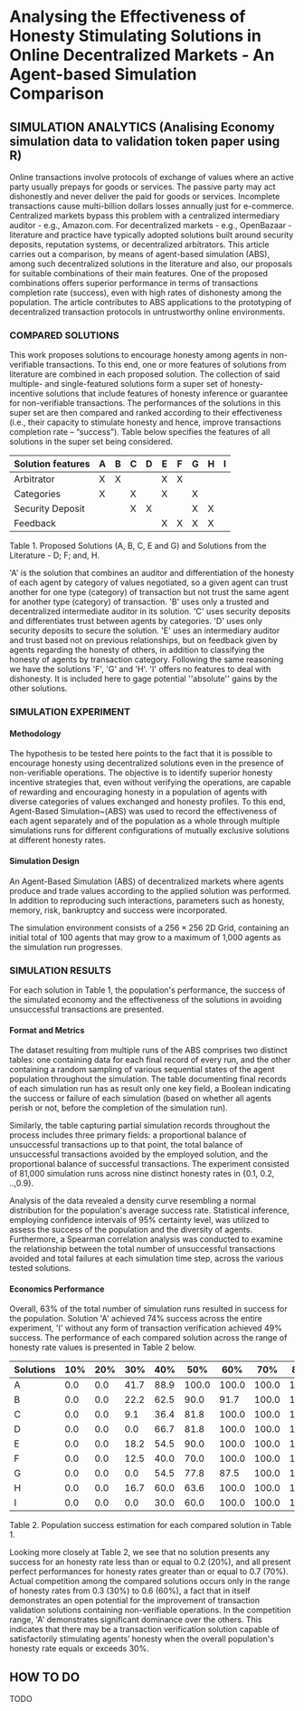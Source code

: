 # Analysing the Effectiveness of Honesty Stimulating Solutions in Online Decentralized Markets - An Agent-based Simulation Comparison
## SIMULATION ANALYTICS (Analising Economy simulation data to validation token paper using R)

Online transactions involve protocols of exchange of values where an active party usually prepays for goods or services. The passive party may act dishonestly and never deliver the paid for goods or services. Incomplete transactions cause multi-billion dollars losses annually just for e-commerce. Centralized markets bypass this problem with a centralized intermediary auditor - e.g., Amazon.com. For decentralized markets - e.g., OpenBazaar - literature and practice have typically adopted solutions built around security deposits, reputation systems, or decentralized arbitrators. This article carries out a comparison, by means of agent-based simulation (ABS), among such decentralized solutions in the literature and also, our proposals for suitable combinations of their main features. One of the proposed combinations offers superior performance in terms of transactions completion rate (success), even with high rates of dishonesty among the population. The article contributes to ABS applications to the prototyping of decentralized transaction protocols in untrustworthy online environments.

### COMPARED SOLUTIONS


This work proposes solutions to encourage honesty among agents in non-verifiable transactions. To this end, one or more features of solutions from literature are combined in each proposed solution. The collection of said multiple- and single-featured solutions form a super set of honesty-incentive solutions that include features of honesty inference or guarantee for non-verifiable transactions. The performances of the solutions in this super set are then compared and ranked according to their effectiveness (i.e., their capacity to stimulate honesty and hence, improve transactions completion rate – “success”). Table below specifies the features of all solutions in the super set being considered.

| Solution features | A | B | C | D | E | F | G | H | I |
|-------------------|---|---|---|---|---|---|---|---|---|
| Arbitrator        | X | X |   |   | X | X |   |   |   |
| Categories        | X |   | X |   | X |   | X |   |   |
| Security Deposit  |   |   | X | X |   |   | X | X |   |
| Feedback          |   |   |   |   | X | X | X | X |   |

Table 1. Proposed Solutions (A, B, C, E and G) and Solutions from the Literature - D; F; and, H.

'A' is the solution that combines an auditor and differentiation of the honesty of each agent by category of values negotiated, so a given agent can trust another for one type (category) of transaction but not trust the same agent for another type (category) of transaction. 'B' uses only a trusted and decentralized intermediate auditor in its solution. 'C' uses security deposits and differentiates trust between agents by categories. 'D' uses only security deposits to secure the solution. 'E' uses an intermediary auditor and trust based not on previous relationships, but on feedback given by agents regarding the honesty of others, in addition to classifying the honesty of agents by transaction category. Following the same reasoning we have the solutions 'F', 'G' and 'H'. 'I' offers no features to deal with dishonesty. It is included here to gage potential ''absolute'' gains by the other solutions.


### SIMULATION EXPERIMENT

#### Methodology

The hypothesis to be tested here points to the fact that it is possible to encourage honesty using decentralized solutions even in the presence of non-verifiable operations. The objective is to identify superior honesty incentive strategies that, even without verifying the operations, are capable of rewarding and encouraging honesty in a population of agents with diverse categories of values exchanged and honesty profiles. To this end, Agent-Based Simulation~(ABS) was used to record the effectiveness of each agent separately and of the population as a whole through multiple simulations runs for different configurations of mutually exclusive solutions at different honesty rates.

#### Simulation Design

An Agent-Based Simulation (ABS) of decentralized markets where agents produce and trade values according to the applied solution was performed. In addition to reproducing such interactions, parameters such as honesty, memory, risk, bankruptcy and success were incorporated. 

The simulation environment consists of a $256\times 256$ 2D Grid, containing an initial total of 100 agents that may grow to a maximum of 1,000 agents as the simulation run progresses. 

### SIMULATION RESULTS

For each solution in Table 1, the population's performance, the success of the simulated economy and the effectiveness of the solutions in avoiding unsuccessful transactions are presented.

#### Format and Metrics

The dataset resulting from multiple runs of the ABS comprises two distinct tables: one containing data for each final record of every run, and the other containing a random sampling of various sequential states of the agent population throughout the simulation. The table documenting final records of each simulation run has as result only one key field, a Boolean indicating the success or failure of each simulation (based on whether all agents perish or not, before the completion of the simulation run).

Similarly, the table capturing partial simulation records throughout the process includes three primary fields: a proportional balance of unsuccessful transactions up to that point, the total balance of unsuccessful transactions avoided by the employed solution, and the proportional balance of successful transactions. The experiment consisted of 81,000 simulation runs across nine distinct honesty rates in {0.1, 0.2, ..,0.9}.

Analysis of the data revealed a density curve resembling a normal distribution for the population's average success rate. Statistical inference, employing confidence intervals of 95% certainty level, was utilized to assess the success of the population and the diversity of agents. Furthermore, a Spearman correlation analysis was conducted to examine the relationship between the total number of unsuccessful transactions avoided and total failures at each simulation time step, across the various tested solutions.


#### Economics Performance

Overall, 63% of the total number of simulation runs resulted in success for the population. Solution 'A' achieved 74% success across the entire experiment, 'I' without any form of transaction verification achieved 49% success. The performance of each compared solution across the range of honesty rate values is presented in Table 2 below.


|  Solutions  | 10% | 20% |  30% |  40% |   50% |   60% |   70% |   80% |   90% |
|-------------|-----|-----|------|------|-------|-------|-------|-------|-------|
| A           | 0.0 | 0.0 | 41.7 | 88.9 | 100.0 | 100.0 | 100.0 | 100.0 | 100.0 |
| B           | 0.0 | 0.0 | 22.2 | 62.5 |  90.0 |  91.7 | 100.0 | 100.0 | 100.0 |
| C           | 0.0 | 0.0 |  9.1 | 36.4 |  81.8 | 100.0 | 100.0 | 100.0 | 100.0 |
| D           | 0.0 | 0.0 |  0.0 | 66.7 |  81.8 | 100.0 | 100.0 | 100.0 | 100.0 |
| E           | 0.0 | 0.0 | 18.2 | 54.5 |  90.0 | 100.0 | 100.0 | 100.0 | 100.0 |
| F           | 0.0 | 0.0 | 12.5 | 40.0 |  70.0 | 100.0 | 100.0 | 100.0 | 100.0 |
| G           | 0.0 | 0.0 |  0.0 | 54.5 |  77.8 |  87.5 | 100.0 | 100.0 | 100.0 |
| H           | 0.0 | 0.0 | 16.7 | 60.0 |  63.6 | 100.0 | 100.0 | 100.0 | 100.0 |
| I           | 0.0 | 0.0 |  0.0 | 30.0 |  60.0 | 100.0 | 100.0 | 100.0 | 100.0 |

Table 2. Population success estimation for each compared solution in Table 1.

Looking more closely at Table 2, we see that no solution presents any success for an honesty rate less than or equal to 0.2 (20%), and all present perfect performances for honesty rates greater than or equal to 0.7 (70%). Actual competition among the compared solutions occurs only in the range of honesty rates from 0.3 (30%) to 0.6 (60%), a fact that in itself demonstrates an open potential for the improvement of transaction validation solutions containing non-verifiable operations. In the competition range, 'A' demonstrates significant dominance over the others. This indicates that there may be a transaction verification solution capable of satisfactorily stimulating agents’ honesty when the overall population's honesty rate equals or exceeds 30%.

## HOW TO DO

TODO
